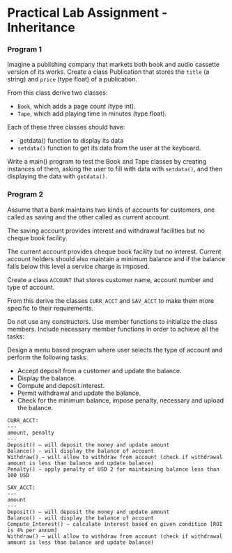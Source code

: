 # Practical Lab Assignment - Inheritance

### Program 1

Imagine a publishing company that markets both book and audio cassette version of its works. Create a class Publication that stores the `title` (a string) and `price` (type float) of a publication.

From this class derive two classes:

- `Book`, which adds a page count (type int).
- `Tape`, which add playing time in minutes (type float).

Each of these three classes should have:

- `getdata() function to display its data
- `setdata()` function to get its data from the user at the keyboard.

Write a main() program to test the Book and Tape classes by creating instances of them, asking the user to fill with data with `setdata()`, and then displaying the data with `getdata()`.

### Program 2

Assume that a bank maintains two kinds of accounts for customers, one called as saving and the other called as current account.

The saving account provides interest and withdrawal facilities but no cheque book facility.

The current account provides cheque book facility but no interest. Current account holders should also maintain a minimum balance and if the balance falls below this level a service charge is imposed.

Create a class `ACCOUNT` that stores customer name, account number and type of account.

From this derive the classes `CURR_ACCT` and `SAV_ACCT` to make them more specific to their requirements.

Do not use any constructors. Use member functions to initialize the class members. Include necessary member functions in order to achieve all the tasks:

Design a menu based program where user selects the type of account and perform the following tasks:

- Accept deposit from a customer and update the balance.
- Display the balance.
- Compute and deposit interest.
- Permit withdrawal and update the balance.
- Check for the minimum balance, impose penalty, necessary and upload the balance.

```
CURR_ACCT:
---
amount, penalty
---
Deposit() – will deposit the money and update amount
Balance() - will display the balance of account
Withdraw() – will allow to withdraw from account (check if withdrawal amount is less than balance and update balance)
Penalty() – apply penalty of USD 2 for maintaining balance less than 100 USD
```

```
SAV_ACCT:
---
amount
---
Deposit() – will deposit the money and update amount
Balance() - will display the balance of account
Compute_Interest() – calculate interest based on given condition [ROI is 4% per annum]
Withdraw() – will allow to withdraw from account (check if withdrawal amount is less than balance and update balance)
```

